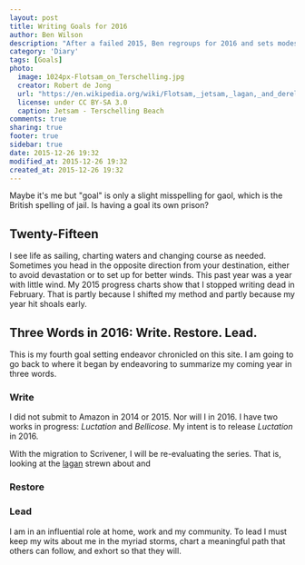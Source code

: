 ```yaml
---
layout: post
title: Writing Goals for 2016
author: Ben Wilson
description: "After a failed 2015, Ben regroups for 2016 and sets modest goals for the coming year."
category: 'Diary'
tags: [Goals]
photo:
  image: 1024px-Flotsam_on_Terschelling.jpg
  creator: Robert de Jong
  url: "https://en.wikipedia.org/wiki/Flotsam,_jetsam,_lagan,_and_derelict#/media/File:Flotsam_on_Terschelling.JPG"
  license: under CC BY-SA 3.0
  caption: Jetsam - Terschelling Beach
comments: true
sharing: true
footer: true
sidebar: true
date: 2015-12-26 19:32
modified_at: 2015-12-26 19:32
created_at: 2015-12-26 19:32
---
```


Maybe it's me but "goal" is only a slight misspelling for gaol, which is the British spelling of jail. Is having a goal its own prison?

<!-- more -->

## Twenty-Fifteen

I see life as sailing, charting waters and changing course as needed. Sometimes you head in the opposite direction from your destination, either to avoid devastation or to set up for better winds. This past year was a year with little wind. My 2015 progress charts show that I stopped writing dead in February. That is partly because I shifted my method and partly because my year hit shoals early.

## Three Words in 2016: Write. Restore. Lead.

This is my fourth goal setting endeavor chronicled on this site. I am going to go back to where it began by endeavoring to summarize my coming year in three words.

### Write

I did not submit to Amazon in 2014 or 2015. Nor will I in 2016. I have two works in progress: *Luctation* and *Bellicose*. My intent is to release *Luctation* in 2016.

With the migration to Scrivener, I will be re-evaluating the series. That is, looking at the [lagan](https://en.wikipedia.org/wiki/Flotsam,_jetsam,_lagan,_and_derelict) strewn about and 

### Restore


### Lead
 I am in an influential role at home, work and my community. To lead I must keep my wits about me in the myriad storms, chart a meaningful path that others can follow, and exhort so that they will. 
